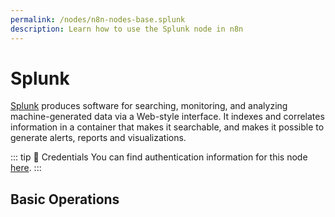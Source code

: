 ```yaml
---
permalink: /nodes/n8n-nodes-base.splunk
description: Learn how to use the Splunk node in n8n
---
```


# Splunk

[Splunk](https://www.splunk.com/) produces software for searching, monitoring, and analyzing machine-generated data via a Web-style interface. It indexes and correlates information in a container that makes it searchable, and makes it possible to generate alerts, reports and visualizations.

::: tip 🔑 Credentials
You can find authentication information for this node [here](../../../credentials/Splunk/README.md).
:::

## Basic Operations

<Resource node="n8n-nodes-base.splunk" />